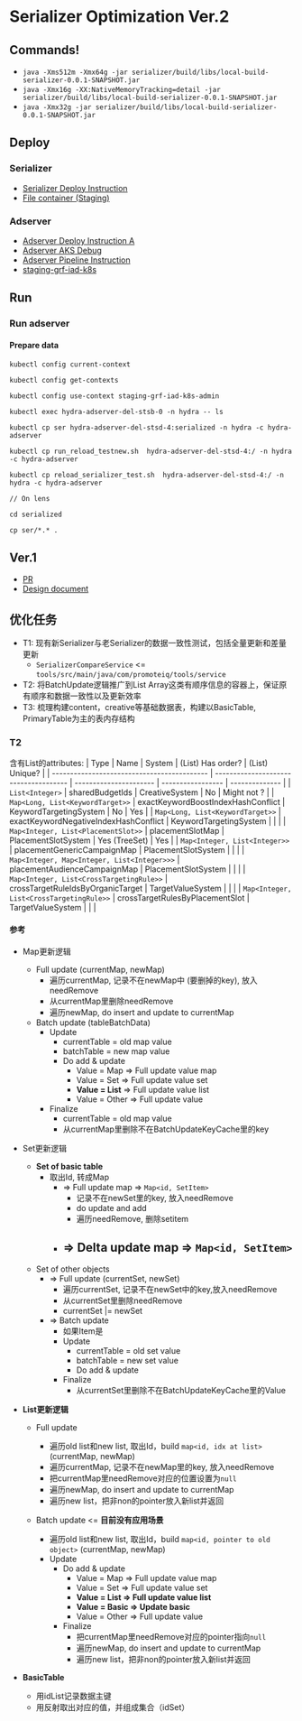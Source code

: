 # Serializer Optimization Ver.2

## Commands!
- `java -Xms512m -Xmx64g -jar serializer/build/libs/local-build-serializer-0.0.1-SNAPSHOT.jar`
- `java -Xmx16g -XX:NativeMemoryTracking=detail -jar serializer/build/libs/local-build-serializer-0.0.1-SNAPSHOT.jar`
- `java -Xmx32g -jar serializer/build/libs/local-build-serializer-0.0.1-SNAPSHOT.jar`

## Deploy

### Serializer
- [Serializer Deploy Instruction](https://spotfront.atlassian.net/wiki/spaces/EN/pages/3323527256/Serializer+Pipelines+in+ADO)
- [File container (Staging)](https://ms.portal.azure.com/#@microsoft.onmicrosoft.com/resource/subscriptions/949ee4ba-5c35-470e-8128-7c70c8746af4/resourceGroups/staging-grf-iad-core-storage-rg/providers/Microsoft.Storage/storageAccounts/staginggrfiadcluster1/overview)

### Adserver
- [Adserver Deploy Instruction A](https://spotfront.atlassian.net/wiki/spaces/EN/pages/3176824863/Distribution+Process+of+the+New+Serializer+File#2.-PR-Build)
- [Adserver AKS Debug](https://microsoft.sharepoint.com/teams/PromoteIQCN/_layouts/15/Doc.aspx?sourcedoc={4acfef6a-6854-41f3-be64-12211832a876}&action=edit&wd=target%28DevOps.one%7C96d19934-0d72-47f3-944c-8900c0a00b71%2FDevelopment%5C%2FDebug%20on%20AKS%7C46d3ab8f-43bb-4609-b9fd-3c02281d8aec%2F%29&wdorigin=NavigationUrl)
- [Adserver Pipeline Instruction](https://dev.azure.com/PromoteIQ/Delivery-Hydra/_wiki/wikis/Delivery-Hydra.wiki/8/Hydra-NonProd-Pipeline)
- [staging-grf-iad-k8s](https://ms.portal.azure.com/#@microsoft.onmicrosoft.com/resource/subscriptions/949ee4ba-5c35-470e-8128-7c70c8746af4/resourceGroups/staging-grf-iad-k8s-aks-rg/providers/Microsoft.ContainerService/managedClusters/staging-grf-iad-k8s/overview)

## Run

### Run adserver

#### Prepare data
```
kubectl config current-context

kubectl config get-contexts

kubectl config use-context staging-grf-iad-k8s-admin

kubectl exec hydra-adserver-del-stsb-0 -n hydra -- ls
 
kubectl cp ser hydra-adserver-del-stsd-4:serialized -n hydra -c hydra-adserver

kubectl cp run_reload_testnew.sh  hydra-adserver-del-stsd-4:/ -n hydra -c hydra-adserver

kubectl cp reload_serializer_test.sh  hydra-adserver-del-stsd-4:/ -n hydra -c hydra-adserver

// On lens

cd serialized

cp ser/*.* .

```


## Ver.1
- [PR](https://github.com/spotfront/hydra/pull/1746)
- [Design document](https://spotfront.atlassian.net/wiki/spaces/EN/pages/3310256618/Design+Doc+For+AdServer+Reload+Serializer+File+Optimization)

## 优化任务
- T1: 现有新Serializer与老Serializer的数据一致性测试，包括全量更新和差量更新
  - `SerializerCompareService` <= `tools/src/main/java/com/promoteiq/tools/service`
- T2: 将BatchUpdate逻辑推广到List Array这类有顺序信息的容器上，保证原有顺序和数据一致性以及更新效率
- T3: 梳理构建content，creative等基础数据表，构建以BasicTable, PrimaryTable为主的表内存结构

### T2

含有List的attributes:
| Type                                        | Name                                  | System                 | (List) Has order? | (List) Unique? |
| ------------------------------------------- | ------------------------------------- | ---------------------- | ----------------- | -------------- |
| `List<Integer>`                             | sharedBudgetIds                       | CreativeSystem         | No                | Might not ?    |
| `Map<Long, List<KeywordTarget>>`            | exactKeywordBoostIndexHashConflict    | KeywordTargetingSystem | No                | Yes            |
| `Map<Long, List<KeywordTarget>>`            | exactKeywordNegativeIndexHashConflict | KeywordTargetingSystem |                   |                |
| `Map<Integer, List<PlacementSlot>>`         | placementSlotMap                      | PlacementSlotSystem    | Yes (TreeSet)     | Yes            |
| `Map<Integer, List<Integer>>`               | placementGenericCampaignMap           | PlacementSlotSystem    |                   |                |
| `Map<Integer, Map<Integer, List<Integer>>>` | placementAudienceCampaignMap          | PlacementSlotSystem    |                   |                |
| `Map<Integer, List<CrossTargetingRule>>`    | crossTargetRuleIdsByOrganicTarget     | TargetValueSystem      |                   |                |
| `Map<Integer, List<CrossTargetingRule>>`    | crossTargetRulesByPlacementSlot       | TargetValueSystem      |                   |                |

#### 参考
- Map更新逻辑
    - Full update (currentMap, newMap)
      - 遍历currentMap, 记录不在newMap中 (要删掉的key), 放入needRemove
      - 从currentMap里删除needRemove
      - 遍历newMap, do insert and update to currentMap
    - Batch update (tableBatchData)
      - Update
        - currentTable = old map value
        - batchTable = new map value
        - Do add & update
          - Value = Map => Full update value map
          - Value = Set => Full update value set
          - **Value = List** => Full update value list
          - Value = Other => Full update value
      - Finalize
        - currentTable = old map value
        - 从currentMap里删除不在BatchUpdateKeyCache里的key

- Set更新逻辑
  - **Set of basic table**
    - 取出Id, 转成Map
      - => Full update map  => `Map<id, SetItem>`
        - 记录不在newSet里的key, 放入needRemove
        - do update and add
        - 遍历needRemove, 删除setitem
      - => Delta update map => `Map<id, SetItem>`
        - 
  - Set of other objects
    - => Full update (currentSet, newSet)
      - 遍历currentSet, 记录不在newSet中的key,放入needRemove
      - 从currentSet里删除needRemove
      - currentSet |= newSet
    - => Batch update
      - 如果Item是
      - Update
        - currentTable = old set value
        - batchTable = new set value
        - Do add & update
      - Finalize
          - 从currentSet里删除不在BatchUpdateKeyCache里的Value
- **List更新逻辑**
  - Full update
    - 遍历old list和new list, 取出Id，build `map<id, idx at list>` (currentMap, newMap) 
    - 遍历currentMap, 记录不在newMap里的key, 放入needRemove
    - 把currentMap里needRemove对应的位置设置为`null`
    - 遍历newMap, do insert and update to currentMap
    - 遍历new list，把非non的pointer放入新list并返回

  - Batch update <= **目前没有应用场景**
    - 遍历old list和new list, 取出Id，build `map<id, pointer to old object>`  (currentMap, newMap) 
    - Update
        - Do add & update
          - Value = Map => Full update value map
          - Value = Set => Full update value set
          - **Value = List => Full update value list**
          - **Value = Basic => Update basic**
          - Value = Other => Full update value
      - Finalize
        - 把currentMap里needRemove对应的pointer指向`null`
        - 遍历newMap, do insert and update to currentMap
        - 遍历new list，把非non的pointer放入新list并返回

- **BasicTable**
  - 用idList记录数据主键
  - 用反射取出对应的值，并组成集合（idSet）



